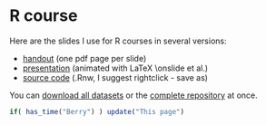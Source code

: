 # R course

Here are the slides I use for R courses in several versions:

* [handout](https://github.com/brry/course/raw/master/RcourseBerry.pdf) (one pdf page per slide)
* [presentation](https://github.com/brry/course/raw/master/RcourseBerry%20pres.pdf)
(animated with LaTeX \\onslide et al.)
* [source code](https://github.com/brry/course/raw/master/RcourseBerry.Rnw) (.Rnw, I suggest rightclick - save as)

You can [download all datasets](https://minhaskamal.github.io/DownGit/#/home?url=https://github.com/brry/course/tree/master/data) or the [complete repository](https://github.com/brry/course/archive/master.zip) at once.

```R
if( has_time("Berry") ) update("This page")
```
